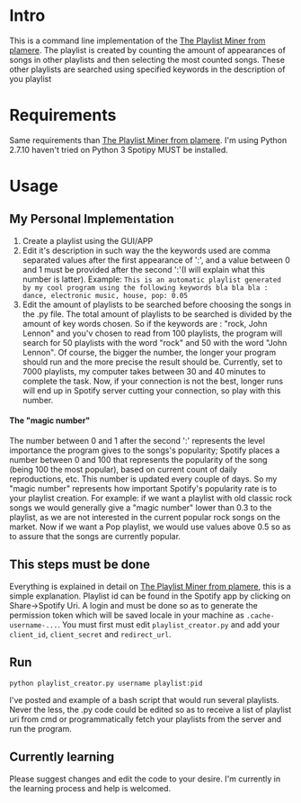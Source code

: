 # Intro
This is a command line implementation of the [The Playlist Miner from plamere](https://github.com/plamere/playlistminer).
The playlist is created by counting the amount of appearances of songs in other playlists and then selecting the most counted songs. These other playlists are searched using specified keywords in the description of you playlist

# Requirements
Same requirements than [The Playlist Miner from plamere](https://github.com/plamere/playlistminer).
I'm using Python 2.7.10 haven't tried on Python 3
Spotipy MUST be installed.

# Usage
## My Personal Implementation
1. Create a playlist using the GUI/APP
2. Edit it's description in such way the the keywords used are comma separated values after the first appearance of ':', and a value between 0 and 1 must be provided after the second ':'(I will explain what this number is latter).
  Example: `This is an automatic playlist generated by my cool program using the following keywords bla bla bla : dance, electronic music, house, pop: 0.05`
3. Edit the amount of playlists to be searched before choosing the songs in the .py file.
  The total amount of playlists to be searched is divided by the amount of key words chosen. So if the keywords are : "rock, John Lennon" and you'v chosen to read from 100 playlists, the program will search for 50 playlists with the word "rock" and 50 with the word "John Lennon".
  Of course, the bigger the number, the longer your program should run and the more precise the result should be. Currently, set to 7000 playlists, my computer takes between 30 and 40 minutes to complete the task. Now, if your connection is not the best, longer runs will end up in Spotify server cutting your connection, so play with this number.

#### The "magic number"
The number between 0 and 1 after the second ':' represents the level importance the program gives to the songs's popularity; Spotify places a number between 0 and 100 that represents the popularity of the song (being 100 the most popular), based on current count of daily reproductions, etc. This number is updated every couple of days.
So my "magic number" represents how important Spotify's popularity rate is to your playlist creation. For example: if we want a playlist with old classic rock songs we would generally give a "magic number" lower than 0.3 to the playlist, as we are not interested in the current popular rock songs on the market.
Now if we want a Pop playlist, we would use values above 0.5 so as to assure that the songs are currently popular.

## This steps must be done
Everything is explained in detail on [The Playlist Miner from plamere](https://github.com/plamere/playlistminer), this is a simple explanation.
Playlist id can be found in the Spotify app by clicking on Share->Spotify Uri.
A login and must be done so as to generate the permission token which will be saved locale in your machine as `.cache-username-...`.
You must first must edit `playlist_creator.py` and add your `client_id`, `client_secret` and `redirect_url`.

## Run
`python playlist_creator.py username playlist:pid`

I've posted and example of a bash script that would run several playlists. Never the less, the .py code could be edited so as to receive a list of playlist uri from cmd or programmatically fetch your playlists from the server and run the program.

## Currently learning
Please suggest changes and edit the code to your desire. I'm currently in the learning process and help is welcomed.
